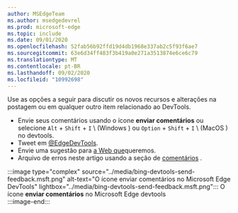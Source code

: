 ```yaml
---
author: MSEdgeTeam
ms.author: msedgedevrel
ms.prod: microsoft-edge
ms.topic: include
ms.date: 09/01/2020
ms.openlocfilehash: 52fab56b92ffd19d4db1968e337ab2c5f93f6ae7
ms.sourcegitcommit: 63e6d34ff483f3b419a0e271a3513874e6ce6c79
ms.translationtype: MT
ms.contentlocale: pt-BR
ms.lasthandoff: 09/02/2020
ms.locfileid: "10992698"
---
```

Use as opções a seguir para discutir os novos recursos e alterações na postagem ou em qualquer outro item relacionado ao DevTools.  

*   Envie seus comentários usando o ícone **enviar comentários** ou selecione `Alt` + `Shift` + `I` \ (Windows \) ou `Option` + `Shift` + `I` \ (MacOS \) no devtools.  
*   Tweet em [@EdgeDevTools][PostTweetEdgeDevTools].  
*   Envie uma sugestão para [a Web que][TheWebWeWant]queremos.  
*   Arquivo de erros neste artigo usando a seção de [comentários](#feedback) .  

:::image type="complex" source="../media/bing-devtools-send-feedback.msft.png" alt-text="O ícone enviar comentários no Microsoft Edge DevTools" lightbox="../media/bing-devtools-send-feedback.msft.png":::
   O ícone **enviar comentários** no Microsoft Edge devtools  
:::image-end:::  

<!-- links -->  

[PostTweetEdgeDevTools]: https://twitter.com/intent/tweet?text=@EdgeDevTools "@EdgeDevTools | Postar um tweet"  

[EdgeDevToolsTwitterAccount]: https://twitter.com/EdgeDevTools "@EdgeDevTools conta do Twitter"  

[GitHubMicrosoftDocsEdgeDeveloperNewIssue]: https://github.com/MicrosoftDocs/edge-developer/issues/new?title=[DevTools%20Docs%20Feedback] "Novo problema-MicrosoftDocs/Edge-Developer-GitHub"  

[TheWebWeWant]: https://webwewant.fyi "A Web que queremos"  
